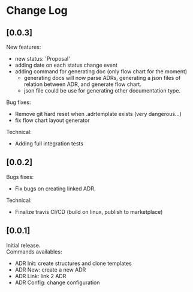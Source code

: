 # Change Log

## [0.0.3]

New features:
* new status: 'Proposal'
* adding date on each status change event
* adding command for generating doc (only flow chart for the moment)
  * generating docs will now parse ADRs, generating a json files of relation between ADR, and generate flow chart.
  * json file could be use for generating other documentation type.

Bug fixes:
* Remove git hard reset when .adrtemplate exists (very dangerous...)
* fix flow chart layout generator

Technical: 
* Adding full integration tests

## [0.0.2]

Bugs fixes:  
* Fix bugs on creating linked ADR.  

Technical:  
* Finalize travis CI/CD (build on linux, publish to marketplace)

## [0.0.1]

Initial release.  
Commands availables:
* ADR Init: create structures and clone templates
* ADR New: create a new ADR
* ADR Link: link 2 ADR
* ADR Config: change configuration
